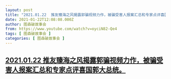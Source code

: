 ```yaml
---
layout: post
title: "2021.01.22  推友臻海之风揭露郭骗视频力作，被骗受害人报案汇总和专家点评喜国郭大总统。"
date: 2021-01-22T12:08:08.000Z
author: 图森破故事会
from: https://www.youtube.com/watch?v=oyciN82-Qe4
tags: [ 图森破故事会 ]
categories: [ 图森破故事会 ]
---
```

<!--1611317288000-->
[2021.01.22  推友臻海之风揭露郭骗视频力作，被骗受害人报案汇总和专家点评喜国郭大总统。](https://www.youtube.com/watch?v=oyciN82-Qe4)
------

<div>

</div>
